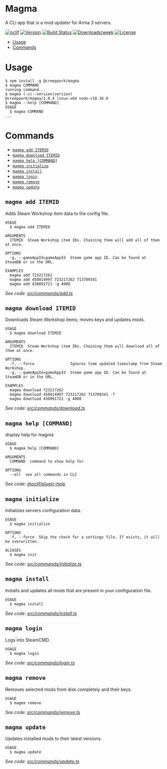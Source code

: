 Magma
=====

A CLI app that is a mod updater for Arma 3 servers.

[![oclif](https://img.shields.io/badge/cli-oclif-brightgreen.svg)](https://oclif.io)
[![Version](https://img.shields.io/npm/v/@creeppork/magma.svg)](https://npmjs.org/package/@creeppork/magma)
[![Build Status](https://travis-ci.com/CreepPork/Magma.svg?token=TsdTZZVMQRx2yic71M4F&branch=master)](https://travis-ci.com/CreepPork/Magma)
[![Downloads/week](https://img.shields.io/npm/dw/@creeppork/magma.svg)](https://npmjs.org/package/@creeppork/magma)
[![License](https://img.shields.io/npm/l/@creeppork/magma.svg)](https://github.com/CreepPork/Magma/blob/master/LICENSE)

<!-- toc -->
* [Usage](#usage)
* [Commands](#commands)
<!-- tocstop -->
# Usage
<!-- usage -->
```sh-session
$ npm install -g @creeppork/magma
$ magma COMMAND
running command...
$ magma (-v|--version|version)
@creeppork/magma/1.0.4 linux-x64 node-v10.16.0
$ magma --help [COMMAND]
USAGE
  $ magma COMMAND
...
```
<!-- usagestop -->
# Commands
<!-- commands -->
* [`magma add ITEMID`](#magma-add-itemid)
* [`magma download ITEMID`](#magma-download-itemid)
* [`magma help [COMMAND]`](#magma-help-command)
* [`magma initialize`](#magma-initialize)
* [`magma install`](#magma-install)
* [`magma login`](#magma-login)
* [`magma remove`](#magma-remove)
* [`magma update`](#magma-update)

## `magma add ITEMID`

Adds Steam Workshop item data to the config file.

```
USAGE
  $ magma add ITEMID

ARGUMENTS
  ITEMID  Steam Workshop item IDs. Chaining them will add all of them at once.

OPTIONS
  -g, --gameAppId=gameAppId  Steam game app ID. Can be found at SteamDB or in the URL.

EXAMPLES
  magma add 723217262
  magma add 450814997 723217262 713709341
  magma add 430091721 -g 4000
```

_See code: [src/commands/add.ts](https://github.com/CreepPork/Magma/blob/v1.0.4/src/commands/add.ts)_

## `magma download ITEMID`

Downloads Steam Workshop items, moves keys and updates mods.

```
USAGE
  $ magma download ITEMID

ARGUMENTS
  ITEMID  Steam Workshop item IDs. Chaining them will download all of them at once.

OPTIONS
  -f, --force                Ignores time updated timestamp from Steam Workshop.
  -g, --gameAppId=gameAppId  Steam game app ID. Can be found at SteamDB or in the URL.

EXAMPLES
  magma download 723217262
  magma download 450814997 723217262 713709341 -f
  magma download 430091721 -g 4000
```

_See code: [src/commands/download.ts](https://github.com/CreepPork/Magma/blob/v1.0.4/src/commands/download.ts)_

## `magma help [COMMAND]`

display help for magma

```
USAGE
  $ magma help [COMMAND]

ARGUMENTS
  COMMAND  command to show help for

OPTIONS
  --all  see all commands in CLI
```

_See code: [@oclif/plugin-help](https://github.com/oclif/plugin-help/blob/v2.2.0/src/commands/help.ts)_

## `magma initialize`

Initializes servers configuration data.

```
USAGE
  $ magma initialize

OPTIONS
  -f, --force  Skip the check for a settings file. If exists, it will be overwritten.

ALIASES
  $ magma init
```

_See code: [src/commands/initialize.ts](https://github.com/CreepPork/Magma/blob/v1.0.4/src/commands/initialize.ts)_

## `magma install`

Installs and updates all mods that are present in your configuration file.

```
USAGE
  $ magma install
```

_See code: [src/commands/install.ts](https://github.com/CreepPork/Magma/blob/v1.0.4/src/commands/install.ts)_

## `magma login`

Logs into SteamCMD.

```
USAGE
  $ magma login
```

_See code: [src/commands/login.ts](https://github.com/CreepPork/Magma/blob/v1.0.4/src/commands/login.ts)_

## `magma remove`

Removes selected mods from disk completely and their keys.

```
USAGE
  $ magma remove
```

_See code: [src/commands/remove.ts](https://github.com/CreepPork/Magma/blob/v1.0.4/src/commands/remove.ts)_

## `magma update`

Updates installed mods to their latest versions.

```
USAGE
  $ magma update
```

_See code: [src/commands/update.ts](https://github.com/CreepPork/Magma/blob/v1.0.4/src/commands/update.ts)_
<!-- commandsstop -->
